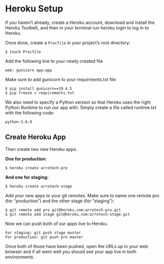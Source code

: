 # Heroku Setup

If you haven’t already, create a Heroku account, download and install the Heroku Toolbelt, and then in your terminal run heroku login to log in to Heroku.

Once done, create a `Procfile` in your project’s root directory:

    $ touch Procfile

Add the following line to your newly created file

    web: gunicorn app:app

Make sure to add gunicorn to your requirments.txt file

    $ pip install gunicorn==19.4.5
    $ pip freeze > requirements.txt

We also need to specify a Python version so that Heroku uses the right Python Runtime to run our app with.
Simply create a file called runtime.txt with the following code:

    python-3.6.8


## Create Heroku App

Then create two new Heroku apps.

**One for production:**

    $ heroku create arrotech-pro

**And one for staging:**

    $ heroku create arrotech-stage

Add your new apps to your git remotes. Make sure to name one remote pro (for “production”) and the other stage (for “staging”):

    $ git remote add pro git@heroku.com:arrotech-pro.git
    $ git remote add stage git@heroku.com:arrotech-stage.git

Now we can push both of our apps live to Heroku.

    For staging: git push stage master
    For production: git push pro master

Once both of those have been pushed, open the URLs up in your web browser and if all went well you should see your app live in both environments.